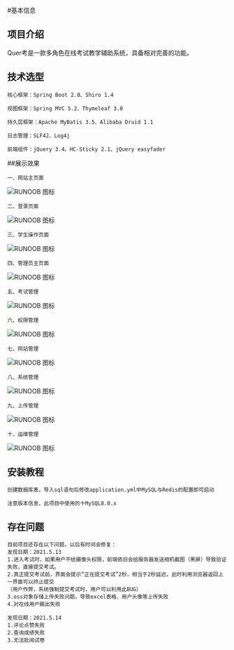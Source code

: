 #基本信息

## 项目介绍
Quer考是一款多角色在线考试教学辅助系统，具备相对完善的功能。

## 技术选型

    核心框架：Spring Boot 2.0、Shiro 1.4
    
    视图框架：Spring MVC 5.2、Thymeleaf 3.0
    
    持久层框架：Apache MyBatis 3.5、Alibaba Druid 1.1
    
    日志管理：SLF4J、Log4j
    
    前端组件：jQuery 3.4、HC-Sticky 2.1、jQuery easyfader
    
##展示效果

    一、网站主页面
![RUNOOB 图标](showpictures/1.png)

    二、登录页面
![RUNOOB 图标](showpictures/2.png)
    
    三、学生操作页面
![RUNOOB 图标](showpictures/3.png)
    
    四、管理员主页面
![RUNOOB 图标](showpictures/4.png)
    
    五、考试管理
![RUNOOB 图标](showpictures/5.png)
    
    六、权限管理
![RUNOOB 图标](showpictures/6.png)
    
    七、网站管理
![RUNOOB 图标](showpictures/7.png)
    
    八、系统管理
![RUNOOB 图标](showpictures/8.png)
    
    九、上传管理 
![RUNOOB 图标](showpictures/9.png)
    
    十、运维管理 
![RUNOOB 图标](showpictures/10.png)


## 安装教程

    创建数据库表，导入sql语句后修改application.yml中MySQL与Redis的配置即可启动
    
    注意版本信息，此项目中使用的十MySQL8.0.x
  
## 存在问题
    目前项目还存在以下问题，以后有时间会修复：
    发现日期：2021.5.13
    1.进入考试时，如果用户不给摄像头权限，前端依旧会给服务器发送相机截图（黑屏）导致验证失败，直接提交考试。
    2.真正提交考试前，界面会提示“正在提交考试”2秒，相当于2秒延迟，此时利用浏览器返回上一界面可以终止提交
    （用户作弊，系统强制提交考试时，用户可以利用此BUG）
    3.oss对象存储上传失败问题，导致excel表格、用户头像等上传失败
    4.对在线用户踢出失败
    
    发现日期：2021.5.14
    1.评论点赞失败
    2.查询成绩失败
    3.无法批阅试卷
    
